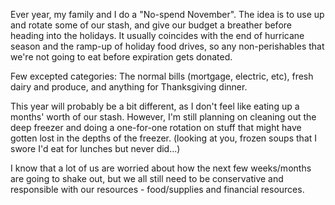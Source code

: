 Ever year, my family and I do a "No-spend November". The idea is to use up and rotate some of our stash, and give our budget a breather before heading into the holidays. It usually coincides with the end of hurricane season and the ramp-up of holiday food drives, so any non-perishables that we're not going to eat before expiration gets donated.

Few excepted categories: The normal bills (mortgage, electric, etc), fresh dairy and produce, and anything for Thanksgiving dinner.

This year will probably be a bit different, as I don't feel like eating up a months' worth of our stash. However, I'm still planning on cleaning out the deep freezer and doing a one-for-one rotation on stuff that might have gotten lost in the depths of the freezer. (looking at you, frozen soups that I swore I'd eat for lunches but never did...)

I know that a lot of us are worried about how the next few weeks/months are going to shake out, but we all still need to be conservative and responsible with our resources - food/supplies and financial resources.
